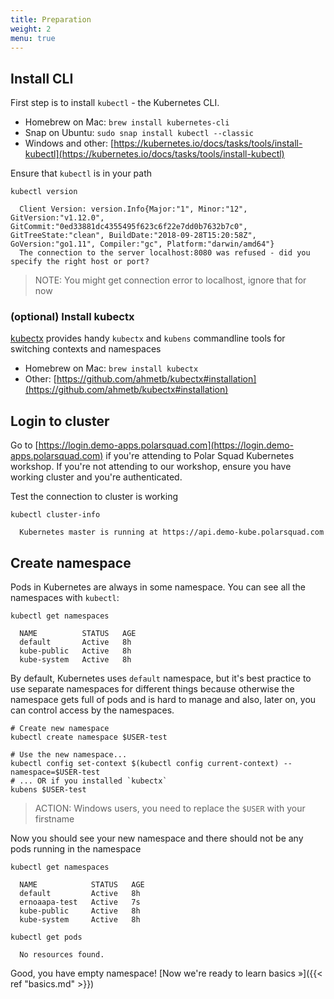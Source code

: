 ```yaml
---
title: Preparation
weight: 2
menu: true
---
```


## Install CLI
First step is to install `kubectl` - the Kubernetes CLI.

- Homebrew on Mac: `brew install kubernetes-cli`
- Snap on Ubuntu: `sudo snap install kubectl --classic`
- Windows and other: [https://kubernetes.io/docs/tasks/tools/install-kubectl](https://kubernetes.io/docs/tasks/tools/install-kubectl)

Ensure that `kubectl` is in your path
```shell
kubectl version

  Client Version: version.Info{Major:"1", Minor:"12", GitVersion:"v1.12.0", GitCommit:"0ed33881dc4355495f623c6f22e7dd0b7632b7c0", GitTreeState:"clean", BuildDate:"2018-09-28T15:20:58Z", GoVersion:"go1.11", Compiler:"gc", Platform:"darwin/amd64"}
  The connection to the server localhost:8080 was refused - did you specify the right host or port?
```
> NOTE: You might get connection error to localhost, ignore that for now

### (optional) Install kubectx
[kubectx](https://github.com/ahmetb/kubectx) provides handy `kubectx` and `kubens` commandline tools for switching contexts and namespaces

- Homebrew on Mac: `brew install kubectx`
- Other: [https://github.com/ahmetb/kubectx#installation](https://github.com/ahmetb/kubectx#installation)

## Login to cluster

Go to [https://login.demo-apps.polarsquad.com](https://login.demo-apps.polarsquad.com) if you're attending to Polar Squad Kubernetes workshop. If you're not attending to our workshop, ensure you have working cluster and you're authenticated.

Test the connection to cluster is working

```shell
kubectl cluster-info

  Kubernetes master is running at https://api.demo-kube.polarsquad.com
```

## Create namespace

Pods in Kubernetes are always in some namespace. You can see all the namespaces with `kubectl`:
```shell
kubectl get namespaces

  NAME          STATUS   AGE
  default       Active   8h
  kube-public   Active   8h
  kube-system   Active   8h
```

By default, Kubernetes uses `default` namespace, but it's best practice to use separate namespaces for different things because otherwise the namespace gets full of pods and is hard to manage and also, later on, you can control access by the namespaces.

```shell
# Create new namespace
kubectl create namespace $USER-test

# Use the new namespace...
kubectl config set-context $(kubectl config current-context) --namespace=$USER-test
# ... OR if you installed `kubectx`
kubens $USER-test
```
> ACTION: Windows users, you need to replace the `$USER` with your firstname

Now you should see your new namespace and there should not be any pods running in the namespace

```shell
kubectl get namespaces

  NAME            STATUS   AGE
  default         Active   8h
  ernoaapa-test   Active   7s
  kube-public     Active   8h
  kube-system     Active   8h
```

```shell
kubectl get pods

  No resources found.
```

Good, you have empty namespace! [Now we're ready to learn basics »]({{< ref "basics.md" >}})